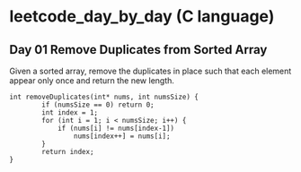 # leetcode_day_by_day (C language)
## Day 01 Remove Duplicates from Sorted Array
Given a sorted array, remove the duplicates in place such that each element appear only once and return the new length.
```
int removeDuplicates(int* nums, int numsSize) {
        if (numsSize == 0) return 0;
        int index = 1;
        for (int i = 1; i < numsSize; i++) {
            if (nums[i] != nums[index-1])
                nums[index++] = nums[i];
        }
        return index;
}
```
